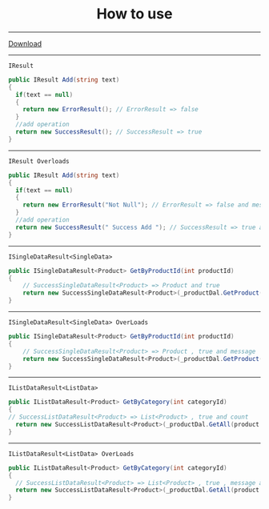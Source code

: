 <h1 align="center">How to use</h1>
<hr/>

<a href="https://www.nuget.org/packages/Cagdas.Method.Results/">Download</a>

<hr/>

`IResult`
```c#
public IResult Add(string text)
{
  if(text == null)
  {
    return new ErrorResult(); // ErrorResult => false 
  }
  //add operation
  return new SuccessResult(); // SuccessResult => true
}
```
<hr/>

`IResult Overloads`
```c#
public IResult Add(string text)
{
  if(text == null)
  {
    return new ErrorResult("Not Null"); // ErrorResult => false and message
  }
  //add operation
  return new SuccessResult(" Success Add "); // SuccessResult => true and message
}
```


<hr/>

`ISingleDataResult<SingleData>`
```c#
public ISingleDataResult<Product> GetByProductId(int productId)
{
    // SuccessSingleDataResult<Product> => Product and true 
    return new SuccessSingleDataResult<Product>(_productDal.GetProduct(product => product.Id == productId)); 
}
```

<hr/>

`ISingleDataResult<SingleData> OverLoads`
```c#
public ISingleDataResult<Product> GetByProductId(int productId)
{
    // SuccessSingleDataResult<Product> => Product , true and message
    return new SuccessSingleDataResult<Product>(_productDal.GetProduct(product => product.Id == productId)," Data Listed ");  
}
```

<hr/>

`IListDataResult<ListData>`
```c#
public IListDataResult<Product> GetByCategory(int categoryId)
{
// SuccessListDataResult<Product> => List<Product> , true and count
  return new SuccessListDataResult<Product>(_productDal.GetAll(product => product.categoryId == categoryId)); 
}
```

<hr/>

`IListDataResult<ListData> OverLoads`
```c#
public IListDataResult<Product> GetByCategory(int categoryId)
{
  // SuccessListDataResult<Product> => List<Product> , true , message and count
  return new SuccessListDataResult<Product>(_productDal.GetAll(product => product.categoryId == categoryId)); 
}
```
